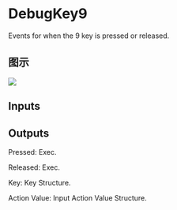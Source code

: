 # DebugKey9

Events for when the 9 key is pressed or released.

## 图示

![]($-20221218-19190575.png)

## Inputs

## Outputs

Pressed: Exec.

Released: Exec.

Key: Key Structure.

Action Value: Input Action Value Structure.

